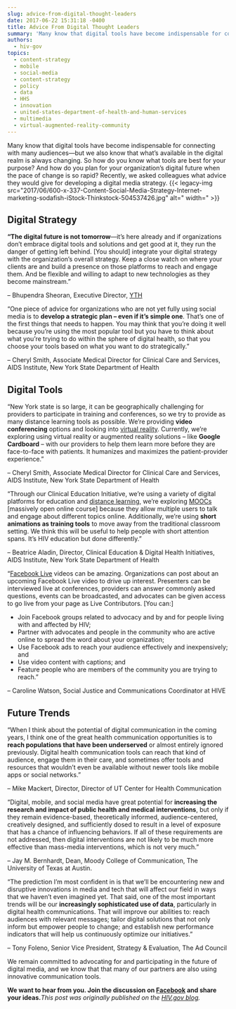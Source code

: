 ```yaml
---
slug: advice-from-digital-thought-leaders
date: 2017-06-22 15:31:18 -0400
title: Advice From Digital Thought Leaders
summary: 'Many know that digital tools have become indispensable for connecting with many audiences&mdash;but we also know that what’s available in the digital realm is always changing. So how do you know what tools are best for your purpose? And how do you plan for your organization’s digital future when the pace of change is so'
authors:
  - hiv-gov
topics:
  - content-strategy
  - mobile
  - social-media
  - content-strategy
  - policy
  - data
  - HHS
  - innovation
  - united-states-department-of-health-and-human-services
  - multimedia
  - virtual-augmented-reality-community
---
```


Many know that digital tools have become indispensable for connecting with many audiences—but we also know that what’s available in the digital realm is always changing. So how do you know what tools are best for your purpose? And how do you plan for your organization’s digital future when the pace of change is so rapid? Recently, we asked colleagues what advice they would give for developing a digital media strategy. {{< legacy-img src="2017/06/600-x-337-Content-Social-Media-Strategy-Internet-marketing-sodafish-iStock-Thinkstock-504537426.jpg" alt=" width=" >}} 

## Digital Strategy

**“The digital future is not tomorrow**—it&#8217;s here already and if organizations don&#8217;t embrace digital tools and solutions and get good at it, they run the danger of getting left behind. [You should] integrate your digital strategy with the organization’s overall strategy. Keep a close watch on where your clients are and build a presence on those platforms to reach and engage them. And be flexible and willing to adapt to new technologies as they become mainstream.”
  
– Bhupendra Sheoran, Executive Director, <a class="external-link" href="http://yth.org/" target="_blank" rel="noopener noreferrer">YTH</a>

“One piece of advice for organizations who are not yet fully using social media is to **develop a strategic plan – even if it’s simple one**. That’s one of the first things that needs to happen. You may think that you’re doing it well because you’re using the most popular tool but you have to think about what you’re trying to do within the sphere of digital health, so that you choose your tools based on what you want to do strategically.”
  
– Cheryl Smith, Associate Medical Director for Clinical Care and Services, AIDS Institute, New York State Department of Health

## Digital Tools

“New York state is so large, it can be geographically challenging for providers to participate in training and conferences, so we try to provide as many distance learning tools as possible. We’re providing **video conferencing** options and looking into <a class="external-link" href="http://www.socialmediatoday.com/marketing/virtual-and-augmented-reality-what-brands-need-know-infographic" target="_blank" rel="noopener noreferrer">virtual reality</a>. Currently, we’re exploring using virtual reality or augmented reality solutions – like **Google Cardboard** – with our providers to help them learn more before they are face-to-face with patients. It humanizes and maximizes the patient-provider experience.”
  
– Cheryl Smith, Associate Medical Director for Clinical Care and Services, AIDS Institute, New York State Department of Health

“Through our Clinical Education Initiative, we’re using a variety of digital platforms for education and [distance learning](https://www.hiv.gov/blog/online-trainings-strengthen-hiv-prevention-testing-and-treatment-efforts), we’re exploring <a class="external-link" href="https://en.wikipedia.org/wiki/Massive_open_online_course" target="_blank" rel="noopener noreferrer">MOOCs</a> [massively open online course] because they allow multiple users to talk and engage about different topics online. Additionally, we’re using **short animations as training tools** to move away from the traditional classroom setting. We think this will be useful to help people with short attention spans. It’s HIV education but done differently.”
  
– Beatrice Aladin, Director, Clinical Education & Digital Health Initiatives, AIDS Institute, New York State Department of Health

“<a class="external-link" href="https://blog.hubspot.com/marketing/facebook-live-guide#sm.000007aad82g34fqhsaeyepuurr22" target="_blank" rel="noopener noreferrer">Facebook Live</a> videos can be amazing. Organizations can post about an upcoming Facebook Live video to drive up interest. Presenters can be interviewed live at conferences, providers can answer commonly asked questions, events can be broadcasted, and advocates can be given access to go live from your page as Live Contributors. [You can:]

  * Join Facebook groups related to advocacy and by and for people living with and affected by HIV;
  * Partner with advocates and people in the community who are active online to spread the word about your organization;
  * Use Facebook ads to reach your audience effectively and inexpensively; and
  * Use video content with captions; and
  * Feature people who are members of the community you are trying to reach.”

&#8211; Caroline Watson, Social Justice and Communications Coordinator at HIVE

## Future Trends

“When I think about the potential of digital communication in the coming years, I think one of the great health communication opportunities is to **reach populations that have been underserved** or almost entirely ignored previously. Digital health communication tools can reach that kind of audience, engage them in their care, and sometimes offer tools and resources that wouldn&#8217;t even be available without newer tools like mobile apps or social networks.”
  
– Mike Mackert, Director, Director of UT Center for Health Communication

“Digital, mobile, and social media have great potential for **increasing the research and impact of public health and medical interventions**, but only if they remain evidence-based, theoretically informed, audience-centered, creatively designed, and sufficiently dosed to result in a level of exposure that has a chance of influencing behaviors. If all of these requirements are not addressed, then digital interventions are not likely to be much more effective than mass-media interventions, which is not very much.”
  
– Jay M. Bernhardt, Dean, Moody College of Communication, The University of Texas at Austin.

“The prediction I&#8217;m most confident in is that we&#8217;ll be encountering new and disruptive innovations in media and tech that will affect our field in ways that we haven&#8217;t even imagined yet. That said, one of the most important trends will be our **increasingly sophisticated use of data**, particularly in digital health communications. That will improve our abilities to: reach audiences with relevant messages; tailor digital solutions that not only inform but empower people to change; and establish new performance indicators that will help us continuously optimize our initiatives.”
  
– Tony Foleno, Senior Vice President, Strategy & Evaluation, The Ad Council

We remain committed to advocating for and participating in the future of digital media, and we know that that many of our partners are also using innovative communication tools.

**We want to hear from you. Join the discussion on <a class="external-link" href="https://www.facebook.com/HIVgov/" target="_blank" rel="noopener noreferrer">Facebook</a> and share your ideas.**_This post was originally published on the [HIV.gov blog](https://www.hiv.gov/blog/advice-digital-thought-leaders)._
